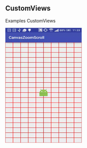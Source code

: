 ## CustomViews

Examples CustomViews

<img src="/screenshots/test.gif" alt="CanvasZoomScroll" title="CanvasZoomScroll" width="240" height="360" />